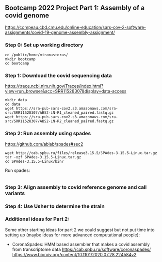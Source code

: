 ## Bootcamp 2022 Project Part 1: Assembly of a covid genome

https://compeau.cbd.cmu.edu/online-education/sars-cov-2-software-assignments/covid-19-genome-assembly-assignment/

### Step 0: Set up working directory

```
cd /public/home/miramastoras/
mkdir bootcamp
cd bootcamp
```

### Step 1: Download the covid sequencing data

https://trace.ncbi.nlm.nih.gov/Traces/index.html?view=run_browser&acc=SRR11528307&display=data-access

```
mkdir data
cd data
wget https://sra-pub-sars-cov2.s3.amazonaws.com/sra-src/SRR11528307/ABS2-LN-R1_cleaned_paired.fastq.gz
wget https://sra-pub-sars-cov2.s3.amazonaws.com/sra-src/SRR11528307/ABS2-LN-R2_cleaned_paired.fastq.gz
```

### Step 2: Run assembly using spades

https://github.com/ablab/spades#sec2

```
wget http://cab.spbu.ru/files/release3.15.5/SPAdes-3.15.5-Linux.tar.gz
tar -xzf SPAdes-3.15.5-Linux.tar.gz
cd SPAdes-3.15.5-Linux/bin/
```

Run spades:
```

```
### Step 3: Align assembly to covid reference genome and call variants

### Step 4: Use Usher to determine the strain

### Additional ideas for Part 2:

Some other starting ideas for part 2 we could suggest but not put time into setting up (maybe ideas for more advanced computational people):  

- CoronaSpades: HMM based assembler that makes a covid assembly from transcriptome data
 https://cab.spbu.ru/software/coronaspades/
 https://www.biorxiv.org/content/10.1101/2020.07.28.224584v2

